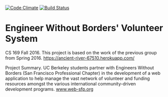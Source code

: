 [![Code Climate](https://codeclimate.com/github/rails/rails/badges/gpa.svg)](https://codeclimate.com/github/mark-craig/engineerswithoutborders)
[![Build Status](https://travis-ci.org/carmentang/engineerswithoutborders.svg?branch=master)](https://travis-ci.org/mark-craig/engineerswithoutborders)

# Engineer Without Borders' Volunteer System

CS 169 Fall 2016.
This project is based on the work of the previous group from Spring 2016.
https://ancient-river-67510.herokuapp.com/

Project Summary.
UC Berkeley students partner with Engineers Without Borders (San Francisco Professional Chapter) in the development of a web application to help manage the vast network of volunteer and funding resources amongst the various international community-driven development programs. www.web-sfp.org
